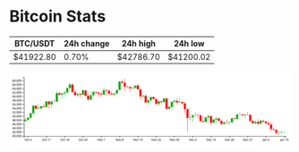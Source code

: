 # Bitcoin Stats

BTC/USDT|24h change|24h high|24h low|
|---|---|---|---|
|$41922.80|0.70%|$42786.70|$41200.02|

<img src="./chart.svg">
